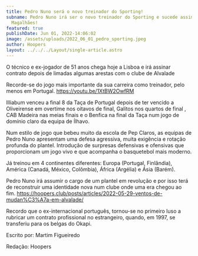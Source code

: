 ```yaml
---
title: Pedro Nuno será o novo treinador do Sporting!
subname: Pedro Nuno irá ser o novo treinador do Sporting e sucede assim a Luís
  Magalhães!
featured: true
publishDate: Jun 01, 2022-14:06:02
image: /assets/uploads/2022_06_01_pedro_sporting.jpeg
author: Hoopers
layout: ../../../Layout/single-article.astro
---
```

<!--StartFragment-->

O técnico e ex-jogador de 51 anos chega hoje a Lisboa e irá assinar contrato depois de limadas algumas arestas com o clube de Alvalade

Recorde-se do jogo mais importante da sua carreira como treinador, pelo menos em Portugal. <https://youtu.be/1XtBW2OwfRM>

Illiabum venceu a final 8 da Taça de Portugal depois de ter vencido a Oliveirense em overtime nos oitavos de final, Galitos nos quartos de final , CAB Madeira nas meias finais e o Benfica na final da Taça num jogo de domínio claro da equipa de Ílhavo. 

Num estilo de jogo que bebeu muito da escola de Pep Claros, as equipas de Pedro Nuno apresentam uma defesa agressiva, muita exigência e rotação profunda do plantel. Introdução de surpresas defensivas e ofensivas que proporcionam um jogo vivo e que acompanha o basquetebol mais moderno.

Já treinou em 4 continentes diferentes: Europa (Portugal, Finlândia), América (Canadá, México, Colômbia), África (Argélia) e Ásia (Barém). 

Pedro Nuno irá assumir o cargo de um plantel em revolução e por isso terá de reconstruir uma identidade nova num clube onde uma era chegou ao fim. <https://hoopers.club/posts/articles/2022-05-29-ventos-de-mudan%C3%A7a-em-alvalade/>

Recordo que o ex-internacional português, tornou-se no primeiro luso a rubricar um contrato profissional no estrangeiro, quando, em 1997, se transferiu para os belgas do Okapi.

Escrito por: Martim Figueiredo

Redação: Hoopers

<!--EndFragment-->
